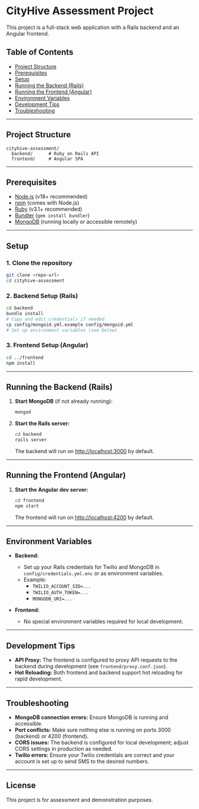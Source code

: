 # CityHive Assessment Project

This project is a full-stack web application with a Rails backend and an Angular frontend.

## Table of Contents
- [Project Structure](#project-structure)
- [Prerequisites](#prerequisites)
- [Setup](#setup)
- [Running the Backend (Rails)](#running-the-backend-rails)
- [Running the Frontend (Angular)](#running-the-frontend-angular)
- [Environment Variables](#environment-variables)
- [Development Tips](#development-tips)
- [Troubleshooting](#troubleshooting)

---

## Project Structure

```
cityhive-assessment/
  backend/      # Ruby on Rails API
  frontend/     # Angular SPA
```

---

## Prerequisites
- [Node.js](https://nodejs.org/) (v18+ recommended)
- [npm](https://www.npmjs.com/) (comes with Node.js)
- [Ruby](https://www.ruby-lang.org/) (v3.1+ recommended)
- [Bundler](https://bundler.io/) (`gem install bundler`)
- [MongoDB](https://www.mongodb.com/) (running locally or accessible remotely)

---

## Setup

### 1. Clone the repository
```sh
git clone <repo-url>
cd cityhive-assessment
```

### 2. Backend Setup (Rails)
```sh
cd backend
bundle install
# Copy and edit credentials if needed
cp config/mongoid.yml.example config/mongoid.yml
# Set up environment variables (see below)
```

### 3. Frontend Setup (Angular)
```sh
cd ../frontend
npm install
```

---

## Running the Backend (Rails)

1. **Start MongoDB** (if not already running):
   ```sh
   mongod
   ```
2. **Start the Rails server:**
   ```sh
   cd backend
   rails server
   ```
   The backend will run on [http://localhost:3000](http://localhost:3000) by default.

---

## Running the Frontend (Angular)

1. **Start the Angular dev server:**
   ```sh
   cd frontend
   npm start
   ```
   The frontend will run on [http://localhost:4200](http://localhost:4200) by default.

---

## Environment Variables

- **Backend:**
  - Set up your Rails credentials for Twilio and MongoDB in `config/credentials.yml.enc` or as environment variables.
  - Example:
    - `TWILIO_ACCOUNT_SID=...`
    - `TWILIO_AUTH_TOKEN=...`
    - `MONGODB_URI=...`

- **Frontend:**
  - No special environment variables required for local development.

---

## Development Tips
- **API Proxy:** The frontend is configured to proxy API requests to the backend during development (see `frontend/proxy.conf.json`).
- **Hot Reloading:** Both frontend and backend support hot reloading for rapid development.

---

## Troubleshooting
- **MongoDB connection errors:** Ensure MongoDB is running and accessible.
- **Port conflicts:** Make sure nothing else is running on ports 3000 (backend) or 4200 (frontend).
- **CORS issues:** The backend is configured for local development; adjust CORS settings in production as needed.
- **Twilio errors:** Ensure your Twilio credentials are correct and your account is set up to send SMS to the desired numbers.

---

## License

This project is for assessment and demonstration purposes. 